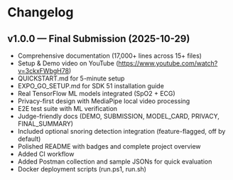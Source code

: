 # Changelog

## v1.0.0 — Final Submission (2025-10-29)
- Comprehensive documentation (17,000+ lines across 15+ files)
- Setup & Demo video on YouTube (https://www.youtube.com/watch?v=3ckxFWbgH78)
- QUICKSTART.md for 5-minute setup
- EXPO_GO_SETUP.md for SDK 51 installation guide
- Real TensorFlow ML models integrated (SpO2 + ECG)
- Privacy-first design with MediaPipe local video processing
- E2E test suite with ML verification
- Judge-friendly docs (DEMO, SUBMISSION, MODEL_CARD, PRIVACY, FINAL_SUMMARY)
- Included optional snoring detection integration (feature-flagged, off by default)
- Polished README with badges and complete project overview
- Added CI workflow
- Added Postman collection and sample JSONs for quick evaluation
- Docker deployment scripts (run.ps1, run.sh)
